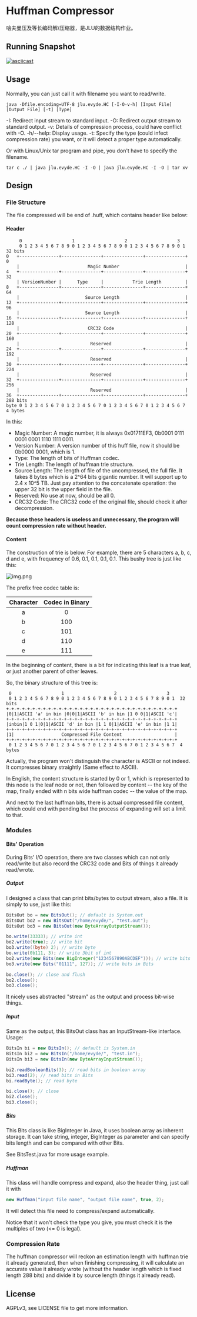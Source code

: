 # Huffman Compressor

哈夫曼压及等长编码解/压缩器，是JLU的数据结构作业。

## Running Snapshot

[![asciicast](https://asciinema.org/a/3EQO9Q1KqSt7RXJxAZJDkozsC.svg)](https://asciinema.org/a/3EQO9Q1KqSt7RXJxAZJDkozsC)

## Usage

Normally, you can just call it with filename you want to read/write.

```shell
java -Dfile.encoding=UTF-8 jlu.evyde.HC [-I-O-v-h] [Input File] [Output File] [-t] [Type]
```

-I: Redirect input stream to standard input.
-O: Redirect output stream to standard output.
-v: Details of compression process, could have conflict with -O.
-h/--help: Display usage.
-t: Specify the type (could infect compression rate) you want, or it will detect a proper
type automatically.

Or with Linux/Unix tar program and pipe, you don't have to specify the filename.

```shell
tar c ./ | java jlu.evyde.HC -I -O | java jlu.evyde.HC -I -O | tar xv
```

## Design

### File Structure

The file compressed will be end of .huff, which contains header like below:

#### Header
```
     0                   1                   2                   3
     0 1 2 3 4 5 6 7 8 9 0 1 2 3 4 5 6 7 8 9 0 1 2 3 4 5 6 7 8 9 0 1  32 bits
0   +---------------+---------------+---------------+---------------+ 0
    |                          Magic Number                         |
4   +---------------+---------------+---------------+---------------+ 32
    | VersionNumber |      Type     |           Trie Length         |
8   +---------------+---------------+---------------+---------------+ 64
    |                         Source Length                         |
12  +---------------+---------------+---------------+---------------+ 96
    |                         Source Length                         |
16  +---------------+---------------+---------------+---------------+ 128
    |                          CRC32 Code                           |
20  +---------------+---------------+---------------+---------------+ 160
    |                           Reserved                            |
24  +---------------+---------------+---------------+---------------+ 192
    |                           Reserved                            |
30  +---------------+---------------+---------------+---------------+ 224
    |                           Reserved                            |
32  +---------------+---------------+---------------+---------------+ 256
    |                           Reserved                            |
36  +---------------+---------------+---------------+---------------+ 288 bits
byte 0 1 2 3 4 5 6 7 0 1 2 3 4 5 6 7 0 1 2 3 4 5 6 7 0 1 2 3 4 5 6 7  4 bytes
```

In this:
- Magic Number: A magic number, it is always 0x01711EF3, 0b0001 0111 0001 0001 1110 1111 0011.
- Version Number: A version number of this huff file, now it should be 0b0000 0001, which is 1.
- Type: The length of bits of Huffman codec.
- Trie Length: The length of huffman trie structure.
- Source Length: The length of file of the uncompressed, the full file. 
It takes 8 bytes which is a 2^64 bits gigantic number. It will support up to 2.4 x 10^5 TB. 
Just pay attention to the concatenate operation: the upper 32 bit is the upper field in the file.
- Reserved: No use at now, should be all 0.
- CRC32 Code: The CRC32 code of the original file, should check it after decompression.

**Because these headers is useless and unnecessary, the program will count compression rate without header.**

#### Content
The construction of trie is below.
For example, there are 5 characters a, b, c, d and e, with frequency of
0.6, 0.1, 0.1, 0.1, 0.1. This bushy tree is just like this:

![img.png](img.png)

The prefix free codec table is:

| Character | Codec in Binary |
|:---------:|:---------------:|
|     a     |        0        |
|     b     |       100       |
|     c     |       101       |
|     d     |       110       |
|     e     |       111       |

In the beginning of content, there is a bit for indicating this leaf is a true leaf,
or just another parent of other leaves.

So, the binary structure of this tree is:
```
 0                   1                   2                   3
 0 1 2 3 4 5 6 7 8 9 0 1 2 3 4 5 6 7 8 9 0 1 2 3 4 5 6 7 8 9 0 1  32 bits
+-+-+-+-+-+-+-+-+-+-+-+-+-+-+-+-+-+-+-+-+-+-+-+-+-+-+-+-+-+-+-+-+
|0|1|ASCII 'a' in bin |0|0|1|ASCII 'b' in bin |1 0 0|1|ASCII 'c'|
+-+-+-+-+-+-+-+-+-+-+-+-+-+-+-+-+-+-+-+-+-+-+-+-+-+-+-+-+-+-+-+-+
|inbin|1 0 1|0|1|ASCII 'd' in bin |1 1 0|1|ASCII 'e' in bin |1 1|
+-+-+-+-+-+-+-+-+-+-+-+-+-+-+-+-+-+-+-+-+-+-+-+-+-+-+-+-+-+-+-+-+
|1|                  Compressed File Content                    |
+-+-+-+-+-+-+-+-+-+-+-+-+-+-+-+-+-+-+-+-+-+-+-+-+-+-+-+-+-+-+-+-+
 0 1 2 3 4 5 6 7 0 1 2 3 4 5 6 7 0 1 2 3 4 5 6 7 0 1 2 3 4 5 6 7  4 bytes
```
Actually, the program won't distinguish the character is ASCII or not indeed.
It compresses binary straightly (Same effect to ASCII).

In English, the content structure is started by 0 or 1, which is represented to
this node is the leaf node or not, then followed by content -- the key of the map,
finally ended with n bits wide huffman codec -- the value of the map.

And next to the last huffman bits, there is actual compressed file content, which could
end with pending but the process of expanding will set a limit to that.

### Modules
#### Bits' Operation

During Bits' I/O operation, there are two classes which can not only read/write but
also record the CRC32 code and Bits of things it already read/wrote.

##### Output
I designed a class that can print bits/bytes to output stream, also a file.
It is simply to use, just like this:

```java
BitsOut bo = new BitsOut(); // default is System.out
BitsOut bo2 = new BitsOut("/home/evyde/", "test.out");
BitsOut bo3 = new BitsOut(new ByteArrayOutputStream());

bo.write(33333); // write int
bo2.write(true); // write bit
bo3.write((byte) 2); // write byte
bo.write(0b111, 3); // write 3bit of int
bo2.write(new Bits(new BigInteger("1234567890ABCDEF"))); // write bits in BigInteger
bo3.write(new Bits("01111", 127)); // write bits in Bits

bo.close(); // close and flush
bo2.close();
bo3.close();
```

It nicely uses abstracted "stream" as the output and process bit-wise things.

##### Input
Same as the output, this BitsOut class has an InputStream-like interface.
Usage:
```java
BitsIn bi = new BitsIn(); // default is System.in
BitsIn bi2 = new BitsIn("/home/evyde/", "test.in");
BitsIn bi3 = new BitsIn(new ByteArrayInputStream());

bi2.readBooleanBits(3); // read bits in boolean array
bi3.read(2); // read bits in Bits
bi.readByte(); // read byte

bi.close(); // close
bi2.close();
bi3.close();
```

##### Bits
This Bits class is like BigInteger in Java, it uses boolean array as inherent storage.
It can take string, integer, BigInteger as parameter and can specify bits length and can be compared with other Bits.

See BitsTest.java for more usage example.

##### Huffman
This class will handle compress and expand, also the header thing, just call it with

```java
new Huffman("input file name", "output file name", true, 2);
```

It will detect this file need to compress/expand automatically.

Notice that it won't check the type you give, you must check it is the multiples of two (<= 0 is legal).

### Compression Rate

The huffman compressor will reckon an estimation length with huffman trie it already generated,
then when finishing compressing, it will calculate an accurate value it already wrote (without the header length 
which is fixed length 288 bits) and divide it by source length (things it already read).

## License

AGPLv3, see LICENSE file to get more information.
